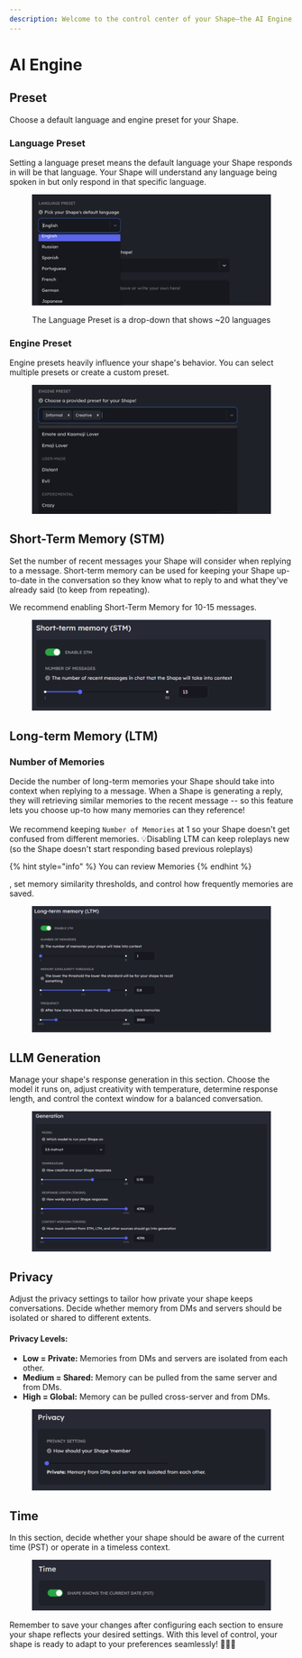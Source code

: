 ```yaml
---
description: Welcome to the control center of your Shape—the AI Engine.
---
```


# AI Engine

## Preset

Choose a default language and engine preset for your Shape.

### Language Preset

Setting a language preset means the default language your Shape responds in will be that language. Your Shape will understand any language being spoken in but only respond in that specific language.

<figure><img src="../../.gitbook/assets/Screenshot 2023-12-04 at 6.12.56 AM.png" alt=""><figcaption><p>The Language Preset is a drop-down that shows ~20 languages</p></figcaption></figure>

### Engine Preset

Engine presets heavily influence your shape's behavior. You can select multiple presets or create a custom preset.&#x20;

<figure><img src="../../.gitbook/assets/Screenshot 2023-12-04 at 6.18.50 AM.png" alt=""><figcaption></figcaption></figure>

## Short-Term Memory (STM)

Set the number of recent messages your Shape will consider when replying to a message. Short-term memory can be used for keeping your Shape up-to-date in the conversation so they know what to reply to and what they've already said (to keep from repeating).



We recommend enabling Short-Term Memory for 10-15 messages.

<figure><img src="../../.gitbook/assets/Screenshot 2023-11-30 103331.png" alt=""><figcaption></figcaption></figure>

## Long-term Memory (LTM)

### Number of Memories

Decide the number of long-term memories your Shape should take into context when replying to a message. When a Shape is generating a reply, they will retrieving similar memories to the recent message -- so this feature lets you choose up-to how many memories can they reference! \
\
We recommend keeping `Number of Memories` at 1 so your Shape doesn't get confused from different memories. :bulb:Disabling LTM can keep roleplays new (so the Shape doesn't start responding based previous roleplays)

{% hint style="info" %}
You can review Memories&#x20;
{% endhint %}

, set memory similarity thresholds, and control how frequently memories are saved.

<figure><img src="../../.gitbook/assets/Screenshot 2023-11-30 103316.png" alt=""><figcaption></figcaption></figure>

## LLM Generation

Manage your shape's response generation in this section. Choose the model it runs on, adjust creativity with temperature, determine response length, and control the context window for a balanced conversation.

<figure><img src="../../.gitbook/assets/Screenshot 2023-11-30 103301.png" alt=""><figcaption></figcaption></figure>

## Privacy

Adjust the privacy settings to tailor how private your shape keeps conversations. Decide whether memory from DMs and servers should be isolated or shared to different extents.

#### Privacy Levels:

* **Low = Private:** Memories from DMs and servers are isolated from each other.
* **Medium = Shared:** Memory can be pulled from the same server and from DMs.
* **High = Global:** Memory can be pulled cross-server and from DMs.

<figure><img src="../../.gitbook/assets/Screenshot 2023-11-30 103230.png" alt=""><figcaption></figcaption></figure>

## Time

In this section, decide whether your shape should be aware of the current time (PST) or operate in a timeless context.

<figure><img src="../../.gitbook/assets/Screenshot 2023-11-30 103219.png" alt=""><figcaption></figcaption></figure>

Remember to save your changes after configuring each section to ensure your shape reflects your desired settings. With this level of control, your shape is ready to adapt to your preferences seamlessly! 🔧🤖✨
